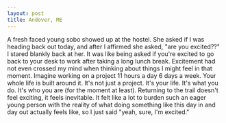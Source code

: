 ```yaml
---
layout: post
title: Andover, ME
---
```


A fresh faced young sobo showed up at the hostel. She asked if I was heading back out today, and after I affirmed she asked, "are you excited??" I stared blankly back at her. It was like being asked if you're excited to go back to your desk to work after taking a long lunch break. Excitement had not even crossed my mind when thinking about things I might feel in that moment. Imagine working on a project 11 hours a day 6 days a week. Your whole life is built around it. It's not just a project. It's your life. It's what you do. It's who you are (for the moment at least). Returning to the trail doesn't feel exciting, it feels inevitable. It felt like a lot to burden such an eager young person with the reality of what doing something like this day in and day out actually feels like, so I just said "yeah, sure, I'm excited."
